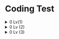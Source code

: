# Coding Test

<details>
  <summary> 0 Lv(1) </summary>
<pre>

![image](https://user-images.githubusercontent.com/105253684/208013284-95c148be-a808-432e-878e-b4a964200d81.png)
* String배열 srr에 my_string.replaceAll을 사용해 a~z,A~Z를 공백으로 바꿔 공백을 기준으로 하나씩 담아줍니다.
* 반복문을 사용해 srr[i]가 ""이 아닌경우(숫자인 경우) answer에 srr[i]를 형변환하여 하나씩 더해줍니다.
```java
class Solution {
    public int solution(String my_string) {
        int answer = 0;
        String[] srr = my_string.replaceAll("[a-zA-Z]" , " ").split(" ");
        for(int i = 0 ; i < srr.length ; i++){
            if(!srr[i].equals("")) answer += Integer.valueOf(srr[i]);
        }
        return answer;
    }
}
```
---
![image](https://user-images.githubusercontent.com/105253684/208825408-2734b951-c207-4c16-8c8e-2229b4d92037.png)
* 반복문을 dic길이만큼 돌리고 cnt변수를 선언, 초기화해줍니다.
* 중첩으로 반복문을 돌려 dic[i]에 spell[j]가 포함되어있다면 cnt를 1증가(같은 단어 개수)하고 
cnt가 spell의 길이와 같다면(같은 단어 개수와 spell의 길이) 1을 리턴해줍니다.
* 아니라면 2를 리턴합니다.
```java
class Solution {
    public int solution(String[] spell, String[] dic) {
        for(int i =0; i<dic.length; i++){
            int cnt =0;
            for(int j=0; j<spell.length; j++){
                if(dic[i].contains(spell[j])) cnt++;
                if(cnt==spell.length) return 1;
            }
        }
        return 2;
    }
}
```
---
![image](https://user-images.githubusercontent.com/105253684/209298288-aa8b822e-e615-42ed-9612-9405f41e3a7a.png)
* a와 b중 작은 수를 min에 넣어줍니다.
* 최대공약수를 담을 gcd변수를 선언 초기화합니다.
* 반복문을 i = 1부터 min까지 돌려 a와 b가 모두 나누어 떨어지는 수를 gcd에 담아줍니다.
* 분모를 최대공약수에 나누어 num변수에 넣어줍니다.
* while 반복문을 num != 1인 동안 돌려 num이 2로 나누어 떨어지면 2로 나눠주고 5로 나누어 떨어지면 5로 나눠주고, 나눠지지 않는다면(무한소수) 2를 리턴합니다.
* num이 1이된다면 반복문이 종료되고(유한소수) 1을 리턴합니다.
```java
class Solution {
    public int solution(int a, int b) {
        int answer = 0;
        int min = Math.min(a, b);
        int gcd = 0;
        for(int i=1; i<= min; i++){
            if( a % i == 0 && b % i ==0) gcd = i;
        }
        int num = b/gcd;
        while(num!=1){
            if(num % 2 == 0) num /= 2;
            else if (num % 5 ==0) num /= 5;
            else return 2;
        }
        return 1;
    }
}
```
---
![image](https://user-images.githubusercontent.com/105253684/209906746-b84a312d-df8c-49aa-8de7-f63d17c36b14.png)
* float배열(평균점수) arr, arr2를 score.length만큼 선언해줍니다.
* <평균, 등수>를 담을 HashMap m 을 선언해줍니다.
* 반복문을 돌려 각 점수의 평균을 arr과 arr2에 담아줍니다.
* arr배열을 오름차순 정렬해줍니다.
* 반복문으로 Map m에(오름차순 정렬된 평균점수, 등수)를 담아줍니다.
* 반복문을 i = 0 부터 score.length만큼 돌려 answer[i]에 m.get(키)를 활용해 arr2배열에 담긴 평균점수를 등수로 바꿔 넣어줍니다.
```java
import java.util.*;
class Solution {
    public int[] solution(int[][] score) {
        int[] answer = new int[score.length];
        float[] arr = new float[score.length];
        float[] arr2 = new float[score.length];
        Map<Float, Integer> m = new HashMap<>();
        for(int i = 0 ; i < score.length ; i++){
            arr[i] = (float)(score[i][0]+score[i][1]) / 2;
            arr2[i] = (float)(score[i][0]+score[i][1]) / 2;
        }
        Arrays.sort(arr);
        for(int i = 0, j = score.length ; i < score.length ; i++){
            m.put(arr[i], j);
            j--;
        }
        for(int i = 0 ; i < score.length ; i++){
            answer[i] = m.get(arr2[i]);
        }
        return answer;
    }
}
```
---
![image](https://user-images.githubusercontent.com/105253684/209907438-cac33c0a-b572-4168-b97c-c818dfe535c0.png)
* 반복문을 i = 0 부터 db의 길이만큼 돌려 db[i][0](db에 있는 아이디)가 id_pw[1](아이디)와 일치하고, 비밀번호가 일치하지 
않으면 "wrong pw"를 일치하면 "login" 아이디와 비밀번호가 모두 일치하지 않다면 "fail"을 리턴합니다.
```java
class Solution {
    public String solution(String[] id_pw, String[][] db) {
        for(int i = 0 ; i < db.length ; i++){
            if(db[i][0].equals(id_pw[0])){
                if(!db[i][1].equals(id_pw[1])) return "wrong pw";
                else return "login";
            }
        }
        return "fail";
    }
}
```

</pre>
</details>

<details>
  <summary> 0 Lv (2) </summary>
<pre>

![image](https://user-images.githubusercontent.com/105253684/210039269-3fcbba80-1e33-4436-8489-2b1e47f1d8e4.png)
* 변수 x와 y에 Integer.parseInt(2진수(String), 2(int))를 활용해 2진수를 10진수로 바꿔 넣어줍니다.
* answer에 x+y값을 Integer.toBinaryString()을 활용해 10진수(int)를 2진수(String)으로 바꿔 넣어줍니다.
```java
class Solution {
    public String solution(String bin1, String bin2) {
        String answer = "";
        int x = Integer.parseInt(bin1, 2);
        int y = Integer.parseInt(bin2, 2);
        answer = Integer.toBinaryString(x+y);
        return answer;
    }
}
```
---
![image](https://user-images.githubusercontent.com/105253684/210039677-8684d8e3-9658-4326-b92f-f62d81385797.png)
* String 배열 arr1, arr2에 각각 before와 after를 split("")으로 잘라서 하나씩 넣어줍니다.
* Map1, Map2를 선언해줍니다.
* 반복문을 before의 길이만큼 돌려 map1 키에는 arr1(before)[i] 값에는 1을 넣어주고 키가 존재한다면 값에 +1을 해줍니다.
* after도 같은 방식으로 map2에 담아줍니다.
* map1과 map2가 같다면(map1.equals(map2)) return 1; 아니면 0을 리턴합니다.
```java
import java.util.*;

class Solution {
    public int solution(String before, String after) {
        int answer = 0;
        String[] arr1 = before.split("");
        String[] arr2 = after.split("");
        Map<String, Integer> map1 = new HashMap<>();
        Map<String, Integer> map2 = new HashMap<>();
        for(int i =0; i<before.length(); i++){
            if(!map1.containsKey(arr1[i])) map1.put(arr1[i], 1);
            else map1.put(arr1[i], map1.get(arr1[i]) +1);
            if(!map2.containsKey(arr2[i])) map2.put(arr2[i], 1);
            else map2.put(arr2[i], map2.get(arr2[i]) +1);
        }
        if(map1.equals(map2)) return 1;  
        return 0;
    }
}
```
---
![image](https://user-images.githubusercontent.com/105253684/210039974-78f71a72-0f77-4fef-a877-a04cdf95583f.png)
* 문자열 s에 int i부터 j값을 반복문으로 공백없이 담아줍니다.
* 문자열 s를 split("")으로 하나씩 잘라 srr배열에 담아줍니다.
* 반복문을 x = 0부터 srr길이만큼 돌려 srr[x]에 k를 toString으로 형변환한 값과 같다면 answer++해줍니다.
```java
class Solution {
    public int solution(int i, int j, int k) {
        int answer = 0;
        String s = "";
        for(int x = i ; x <=j ; x++){
            s += x;
        }
        String[] srr = s.split("");
        for(int x = 0 ; x < srr.length ; x++){
            if(srr[x].equals(Integer.toString(k))) answer++;
        }
        return answer;
    }
}
```
---
![image](https://user-images.githubusercontent.com/105253684/210208327-3fa86049-cdf9-4363-a2b9-e2c98635ab22.png)
* 반복문을 my_string 길이미만으로 돌려 indexOf를 활용해 my_string.charAt(i)의 인덱스 값(앞에서부터 처음 발견되는 인덱스)이 i와 같다면(중복x)
answer에 my_string의 i번째 인덱스 값을 넣어줍니다.
```java
class Solution {
    public String solution(String my_string) {
        String answer = "";
        for(int i = 0 ; i < my_string.length() ; i++){
            if(my_string.indexOf(my_string.charAt(i)) == i) answer += my_string.charAt(i);
        }
        return answer;
    }
}
```
---
![image](https://user-images.githubusercontent.com/105253684/210208700-0fe2e1b2-9f54-495d-8a3c-59a38c816e07.png)
* 변수 answer에 1을 넣어줍니다.
* 가장 긴 변의 길이가 다른 두 변의 길이의 합보다 작아야 하므로 sides배열을 Arrays.sort로 오름차순 정렬해줍니다.
* if문을 활용해 sides[2](가장 긴 변)가 sides[0]과 sides[1]의 합보다 크거나 같다면 answer에 2를(삼각형x) 넣어줍니다.
```java
import java.util.*;
class Solution {
    public int solution(int[] sides) {
        int answer = 1;
        Arrays.sort(sides);
        if(sides[2] >= sides[0] + sides[1]) answer = 2;
        return answer;
    }
}
```
---
![image](https://user-images.githubusercontent.com/105253684/210333399-4e2f7e06-3886-4348-930d-f0fad224b1d2.png)
* arr배열에서 n을 뺀 절댓값을 담을 min변수를 100으로 초기화합니다.
* arr배열을 오름차순 정렬합니다. 
* 반복문을 돌려 정수배열값 - n의 절댓값(n과 가장 가까운 수)을 abs에 담고 가장 작은값의 배열 값을 answer에 넣어줍니다.
```java
import java.util.*;
class Solution {
    public int solution(int[] arr, int n) {
        int answer = 0;
        int min = 100;
        Arrays.sort(arr);
        for(int i = 0 ; i<arr.length; i++){
            int abs = Math.abs(arr[i] - n);
            if(abs < min){
                min = abs;
                answer = arr[i];
            }
        }
        return answer;
    }
}
```
![image](https://user-images.githubusercontent.com/105253684/210334087-78abdb9f-2155-4dee-b628-0f93700df0ae.png)
* 정수 order를 하나씩 자르기 위해 문자열 s에 String 형변환한 order를 넣어줍니다.
* 반복문을 돌려 charAt()으로 s의 i번째 인덱스 값이 3, 6, 9중 하나라면 answer++해줍니다.
```java
class Solution {
    public int solution(int order) {
        int answer = 0;
        String s = Integer.toString(order);
        for(int i = 0 ; i < s.length() ; i++){
            if(s.charAt(i) == '3' || s.charAt(i) == '6' || s.charAt(i) == '9') answer++;
        }
        return answer;
    }
}
```
![image](https://user-images.githubusercontent.com/105253684/210754704-55f75375-57a9-4143-babb-23661772c182.png)
* 반복문을 i = 1부터 cipher길이만큼 돌려 i가 code에 나누어 떨어지면(code의 배수) cipher의 i - 1인덱스 값을 answer에 더해줍니다.
```java
class Solution {
    public String solution(String cipher, int code) {
        String answer = "";
        for(int i = 1 ; i <= cipher.length() ; i++){
            if(i % code == 0) answer += cipher.charAt(i - 1);
        }
        return answer;
    }
}
```

</pre>
</details>

<details>
  <summary> 0 Lv (3) </summary>
<pre>



</pre>
</details>
